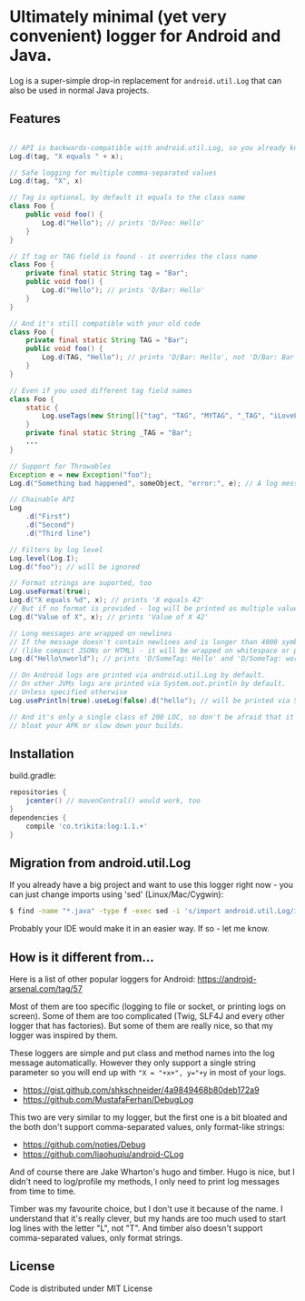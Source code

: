 # Ultimately minimal (yet very convenient) logger for Android and Java.

Log is a super-simple drop-in replacement for `android.util.Log` that can also
be used in normal Java projects.

## Features

```java

// API is backwards-compatible with android.util.Log, so you already know it.
Log.d(tag, "X equals " + x);

// Safe logging for multiple comma-separated values
Log.d(tag, "X", x)

// Tag is optional, by default it equals to the class name 
class Foo {
	public void foo() {
		Log.d("Hello"); // prints 'D/Foo: Hello'
	}
}

// If tag or TAG field is found - it overrides the class name
class Foo {
	private final static String tag = "Bar";
	public void foo() {
		Log.d("Hello"); // prints 'D/Bar: Hello'
	}
}

// And it's still compatible with your old code
class Foo {
	private final static String TAG = "Bar";
	public void foo() {
		Log.d(TAG, "Hello"); // prints 'D/Bar: Hello', not 'D/Bar: Bar Hello'
	}
}

// Even if you used different tag field names
class Foo {
	static {
		Log.useTags(new String[]{"tag", "TAG", "MYTAG", "_TAG", "iLoveLongFieldName"});
	}
	private final static String _TAG = "Bar";
	...
}

// Support for Throwables
Exception e = new Exception("foo");
Log.d("Something bad happened", someObject, "error:", e); // A log message and a stack trace will be printed

// Chainable API
Log
	.d("First")
	.d("Second")
	.d("Third line")

// Filters by log level
Log.level(Log.I);
Log.d("foo"); // will be ignored

// Format strings are suported, too
Log.useFormat(true);
Log.d("X equals %d", x); // prints 'X equals 42'
// But if no format is provided - log will be printed as multiple values
Log.d("Value of X", x); // prints 'Value of X 42'

// Long messages are wrapped on newlines
// If the message doesn't contain newlines and is longer than 4000 symbols
// (like compact JSONs or HTML) - it will be wrapped on whitespace or punctuation
Log.d("Hello\nworld"); // prints 'D/SomeTag: Hello' and 'D/SomeTag: world'

// On Android logs are printed via android.util.Log by default.
// On other JVMs logs are printed via System.out.println by default.
// Unless specified otherwise
Log.usePrintln(true).useLog(false).d("hello"); // will be printed via System.out on Android as well

// And it's only a single class of 200 LOC, so don't be afraid that it will
// bloat your APK or slow down your builds.
```

## Installation

build.gradle:

``` gradle
repositories {
	jcenter() // mavenCentral() would work, too
}
dependencies {
	compile 'co.trikita:log:1.1.+'
}
```
## Migration from android.util.Log

If you already have a big project and want to use this logger right now - you
can just change imports using 'sed' (Linux/Mac/Cygwin):

``` bash
$ find -name "*.java" -type f -exec sed -i 's/import android.util.Log/import trikita.log.Log/g' {} \;
```

Probably your IDE would make it in an easier way. If so - let me know.

## How is it different from...

Here is a list of other popular loggers for Android: https://android-arsenal.com/tag/57

Most of them are too specific (logging to file or socket, or printing logs on screen).
Some of them are too complicated (Twig, SLF4J and every other logger that has factories).
But some of them are really nice, so that my logger was inspired by them.

These loggers are simple and put class and method names into the log message automatically.
However they only support a single string parameter so you will end up with 
`"X = "+x+", y="+y` in most of your logs.

* https://gist.github.com/shkschneider/4a9849468b80deb172a9 
* https://github.com/MustafaFerhan/DebugLog

This two are very similar to my logger, but the first one is a bit bloated and
the both don't support comma-separated values, only format-like strings:

* https://github.com/noties/Debug
* https://github.com/liaohuqiu/android-CLog

And of course there are Jake Wharton's hugo and timber. Hugo is nice, but I
didn't need to log/profile my methods, I only need to print log messages from time to
time.

Timber was my favourite choice, but I don't use it because of the name. I
understand that it's really clever, but my hands are too much used to start log
lines with the letter "L", not "T". And timber also doesn't support
comma-separated values, only format strings.

## License

Code is distributed under MIT License

